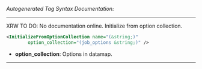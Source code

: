 <!-- THIS IS AN AUTOGENERATED FILE: Don't edit it directly, instead change the schema definition in the code itself. -->

_Autogenerated Tag Syntax Documentation:_

---
XRW TO DO: No documentation online. Initialize from option collection.

```xml
<InitializeFromOptionCollection name="(&string;)"
        option_collection="(job_options &string;)" />
```

-   **option_collection**: Options in datamap.

---
